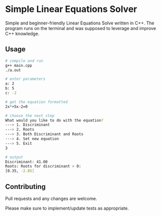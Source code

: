 # Simple Linear Equations Solver

Simple and beginner-friendly Linear Equations Solve written in C++. The program runs on the terminal and was supposed to leverage and improve C++ knowledge.

## Usage

```bash
# compile and run
g++ main.cpp
./a.out

# enter parameters
a: 2
b: 5
c: -2

# get the equation formatted 
2x²+5x-2=0

# choose the next step
What would you like to do with the equation?
---> 1. Discriminant
---> 2. Roots
---> 3. Both Discriminant and Roots
---> 4. Set new equation
---> 5. Exit
3

# output
Discriminant: 41.00
Roots: Roots for discriminant > 0:
[0.35, -2.85]
```

## Contributing

Pull requests and any changes are welcome.

Please make sure to implement/update tests as appropriate.
